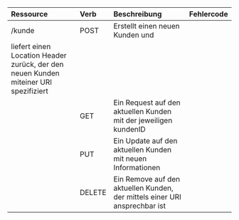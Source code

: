 | Ressource     | Verb          | Beschreibung | Fehlercode   |
|:--------------|:--------------|:-------------|:-------------|
| /kunde        | POST          |Erstellt einen neuen Kunden und 
 liefert einen Location Header zurück, der den neuen Kunden miteiner URI spezifiziert|              |
|  | GET | Ein Request auf den aktuellen Kunden mit der jeweiligen kundenID |  |
|  | PUT | Ein Update auf den aktuellen Kunden mit neuen Informationen |  |
|  | DELETE | Ein Remove auf den aktuellen Kunden, der mittels einer URI ansprechbar ist|
